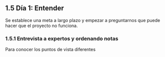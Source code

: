## 1.5 Día 1: Entender

Se establece una meta a largo plazo y empezar a preguntarnos que puede
hacer que el proyecto no funciona.

### 1.5.1 Entrevista a expertos y ordenando notas

Para conocer los puntos de vista diferentes

